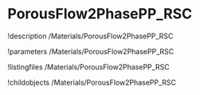 <!-- MOOSE Documentation Stub: Remove this when content is added. -->

# PorousFlow2PhasePP_RSC
!description /Materials/PorousFlow2PhasePP_RSC

!parameters /Materials/PorousFlow2PhasePP_RSC

!listingfiles /Materials/PorousFlow2PhasePP_RSC

!childobjects /Materials/PorousFlow2PhasePP_RSC
